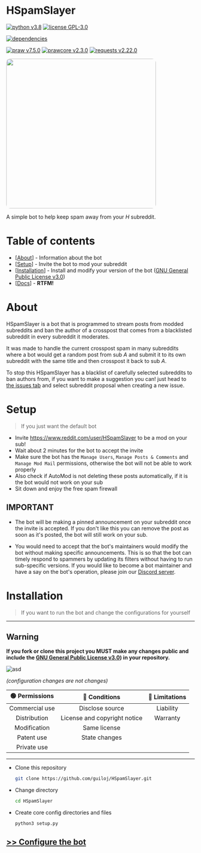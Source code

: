 # HSpamSlayer

[![python v3.8](https://img.shields.io/github/pipenv/locked/python-version/guiloj/HSpamSlayer?style=for-the-badge)](https://www.python.org/downloads/)
[![license GPL-3.0](https://img.shields.io/github/license/guiloj/HSpamSlayer?style=for-the-badge)](https://www.gnu.org/licenses/gpl-3.0.txt)

[![dependencies](https://img.shields.io/librariesio/github/guiloj/HSpamSlayer?style=for-the-badge)](https://libraries.io/github/guiloj/HSpamSlayer)

[![praw v7.5.0](https://img.shields.io/github/pipenv/locked/dependency-version/guiloj/HSpamSlayer/praw?style=for-the-badge)](https://pypi.org/project/praw/)
[![prawcore v2.3.0](https://img.shields.io/github/pipenv/locked/dependency-version/guiloj/HSpamSlayer/prawcore?style=for-the-badge)](https://pypi.org/project/prawcore/)
[![requests v2.22.0](https://img.shields.io/github/pipenv/locked/dependency-version/guiloj/HSpamSlayer/requests?style=for-the-badge)](https://pypi.org/project/requests/)

<a href="https://www.pixiv.net/en/artworks/59561246"><img style="height: 400px; border-radius: 10px;" class="taiga" src="https://cdn.discordapp.com/attachments/766913349442600971/913633329130115092/59561246_p0_master1200.png"><img></a>

A simple bot to help keep spam away from your _H_ subreddit.

# Table of contents

-   [[About](#about)] - Information about the bot
-   [[Setup](#setup)] - Invite the bot to mod your subreddit
-   [[Installation](#installation)] - Install and modify your version of the bot ([GNU General Public License v3.0](https://www.gnu.org/licenses/gpl-3.0.txt))
-   [[Docs](./doc/)] - **RTFM!**

# About

HSpamSlayer is a bot that is programmed to stream posts from modded subreddits and ban the author of a crosspost that comes from a blacklisted subreddit in every subreddit it moderates.

It was made to handle the current crosspost spam in many subreddits where a bot would get a random post from sub _A_ and submit it to its own subreddit with the same title and then crosspost it back to sub _A_.

To stop this HSpamSlayer has a blacklist of carefully selected subreddits to ban authors from, if you want to make a suggestion you can! just head to [the issues tab](https://github.com/guiloj/HSpamSlayer/issues) and select subreddit proposal when creating a new issue.

# Setup

> If you just want the default bot

-   Invite https://www.reddit.com/user/HSpamSlayer to be a mod on your sub!
-   Wait about 2 minutes for the bot to accept the invite
-   Make sure the bot has the `Manage Users`, `Manage Posts & Comments` and `Manage Mod Mail` permissions, otherwise the bot will not be able to work properly
-   Also check if AutoMod is not deleting these posts automatically, if it is the bot would not work on your sub
-   Sit down and enjoy the free spam firewall

## IMPORTANT

-   The bot will be making a pinned announcement on your subreddit once the invite is accepted. If you don't like this you can remove the post as soon as it's posted, the bot will still work on your sub.

-   You would need to accept that the bot's maintainers would modify the bot without making specific announcements. This is so that the bot can timely respond to spammers by updating its filters without having to run sub-specific versions. If you would like to become a bot maintainer and have a say on the bot's operation, please join our [Discord server](https://discord.gg/GCCPARFf5r).

# Installation

> If you want to run the bot and change the configurations for yourself

---

## Warning

**If you fork or clone this project you MUST make any changes public and include the [GNU General Public License v3.0](https://choosealicense.com/licenses/gpl-3.0/)) in your repository.**

![asd](https://www.gnu.org/graphics/gplv3-with-text-136x68.png)

_(configuration changes are not changes)_

| 🟢 Permissions |        🔵 Conditions         | 🔴 Limitations |
| :------------: | :--------------------------: | :------------: |
| Commercial use |       Disclose source        |   Liability    |
|  Distribution  | License and copyright notice |    Warranty    |
|  Modification  |         Same license         |                |
|   Patent use   |        State changes         |                |
|  Private use   |                              |                |

---

-   Clone this repository
    ```sh
    git clone https://github.com/guiloj/HSpamSlayer.git
    ```
-   Change directory

    ```sh
    cd HSpamSlayer
    ```

-   Create core config directories and files
    ```sh
    python3 setup.py
    ```

## [>> Configure the bot](./doc/index.md)
